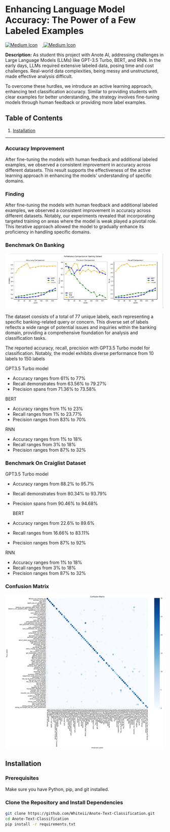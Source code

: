 # Enhancing Language Model Accuracy: The Power of a Few Labeled Examples
<a href="https://medium.com/@Liang./enhancing-language-model-accuracy-the-power-of-a-few-labeled-examples-92eae5771323">
  <img src="https://static.wikia.nocookie.net/logopedia/images/6/63/Colab_favicon_256px.png/revision/latest/scale-to-width-down/170?cb=20201019224542" alt="Medium Icon" width="32px" style="margin-right: 15px;">
  <img src="https://cdn-icons-png.flaticon.com/512/5968/5968906.png" alt="Medium Icon" width="32px">
</a>


**Description:**
As student this project with Anote AI, addressing challenges in Large Language Models (LLMs) like GPT-3.5 Turbo, BERT, and RNN. In the early days, LLMs required extensive labeled data, posing time and cost challenges. Real-world data complexities, being messy and unstructured, made effective analysis difficult.

To overcome these hurdles, we introduce an active learning approach, enhancing text classification accuracy. Similar to providing students with clear examples for better understanding, the strategy involves fine-tuning models through human feedback or providing more label examples.



## Table of Contents

1. [Installation](#installation)
---

### Accuracy Improvement
After fine-tuning the models with human feedback and additional labeled examples, we observed a consistent improvement in accuracy across different datasets. This result supports the effectiveness of the active learning approach in enhancing the models' understanding of specific domains.

### Finding
After fine-tuning the models with human feedback and additional labeled examples, we observed a consistent improvement in accuracy across different datasets. Notably, our experiments revealed that incorporating targeted training on areas where the model is weak played a pivotal role. This iterative approach allowed the model to gradually enhance its proficiency in handling specific domains.

### Benchmark On Banking
<img src="https://github.com/Whiteii/Anote-Text-Classification/blob/main/Banking%20Dataset/Overall%20Evaluation/OverallEvaluation_Banking.JPG" width="500">

The dataset consists of a total of 77 unique labels, each representing a specific banking-related query or concern. This diverse set of labels reflects a wide range 
of potential issues and inquiries within the banking domain, providing a comprehensive foundation for analysis and classification tasks.


The reported accuracy, recall, precision with GPT3.5 Turbo model for classification. Notably, the model exhibits diverse performance from 10 labels to 150 labels

GPT3.5 Turbo model
- Accuracy ranges from 61% to 77% 
- Recall demonstrates from 63.56% to 79.27%
- Precision spans from 71.36% to 73.58%

BERT 
- Accuracy ranges from 1% to 23%
- Recall ranges from 1% to 23.77%
- Precision ranges from 83% to 70%

RNN 
- Accuracy ranges from 1% to 18%
- Recall ranges from 3% to 18%
- Precision ranges from 87% to 32%

### Benchmark On Craiglist Dataset

GPT3.5 Turbo model
- Accuracy ranges from 88.2% to 95.7% 
- Recall demonstrates from 80.34% to 93.79%
- Precision spans from 90.46% to 94.68%

  BERT 
- Accuracy ranges from 22.6% to 89.6%
- Recall ranges from 16.66% to 83.11%
- Precision ranges from 87% to 92%

RNN 
- Accuracy ranges from 1% to 18%
- Recall ranges from 3% to 18%
- Precision ranges from 87% to 32%








### Confusion Matrix
<img src="https://github.com/Whiteii/Anote-Text-Classification/blob/main/Banking%20Dataset/GPT3.5_Turbo/Evaluation/Confusion%20Matrix%20for%20Banking%20GPT3.5_Turbo%20Prediction.png" width="500">



## Installation

### Prerequisites

Make sure you have Python, pip, and git installed.

### Clone the Repository and Install Dependencies

```bash
git clone https://github.com/Whiteii/Anote-Text-Classification.git
cd Anote-Text-Classification
pip install -r requirements.txt
